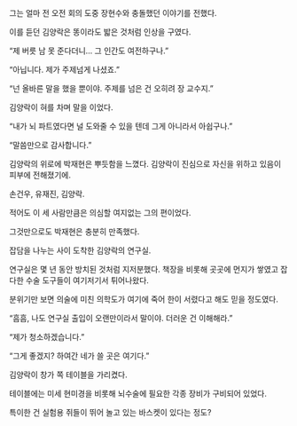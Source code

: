 그는 얼마 전 오전 회의 도중 장현수와 충돌했던 이야기를 전했다.

이를 듣던 김양락은 똥이라도 밟은 것처럼 인상을 구였다.

“제 버릇 남 못 준다더니… 그 인간도 여전하구나.”

“아닙니다. 제가 주제넘게 나셨죠.”

“넌 올바른 말을 했을 뿐이야. 주제를 넘은 건 오히려 장 교수지.”

김양락이 혀를 차며 말을 이었다.

“내가 뇌 파트였다면 널 도와줄 수 있을 텐데 그게 아니라서 아쉽구나.”

“말씀만으로 감사합니다.”

김양락의 위로에 박재현은 뿌듯함을 느꼈다. 김양락이 진심으로 자신을 위하고 있음이 피부에 전해졌기에.

손건우, 유재진, 김양락.

적어도 이 세 사람만큼은 의심할 여지없는 그의 편이었다.

그것만으로도 박재현은 충분히 만족했다.

잡담을 나누는 사이 도착한 김양락의 연구실.

연구실은 몇 년 동안 방치된 것처럼 지저분했다. 책장을 비롯해 곳곳에 먼지가 쌓였고 잡다한 수술 도구들이 여기저기서 튀어나왔다.

분위기만 보면 의술에 미친 의학도가 여기에 죽어 한이 서렸다고 해도 믿을 정도였다.

“흠흠, 나도 연구실 출입이 오랜만이라서 말이야. 더러운 건 이해해라.”

“제가 청소하겠습니다.”

“그게 좋겠지? 하여간 네가 쓸 곳은 여기다.”

김양락이 창가 쪽 테이블을 가리켰다.

테이블에는 미세 현미경을 비롯해 뇌수술에 필요한 각종 장비가 구비되어 있었다.

특이한 건 실험용 쥐들이 뛰어 놀고 있는 바스켓이 있다는 정도?